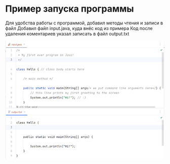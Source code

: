 # Пример запуска программы

Для удобства работы с программой, добавил методы чтения и записи в файл
Добавил файл input.java, куда внёс код из примера
Код после удаления коментариев указал записать в файл output.txt

![](../../../../images/task7/1.png)